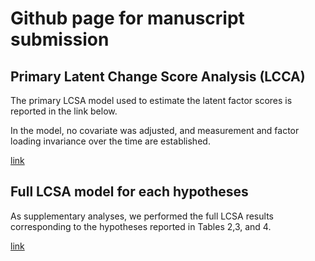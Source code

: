 # Github page for manuscript submission

## Primary Latent Change Score Analysis (LCCA)

The primary LCSA model used to estimate the latent factor scores is reported in the link below.

In the model, no covariate was adjusted, and measurement and factor loading invariance over the time are established.

[link](2022_03_15_RANN_LCSA_no_covariate_model_n254_Leisure.html)


## Full LCSA model for each hypotheses 

As supplementary analyses, we performed the full LCSA results corresponding to the hypotheses reported in Tables 2,3, and 4.

[link](2022_04_11_LCSA_Leisure.html)
